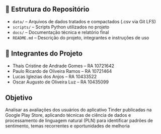 📁 Estrutura do Repositório
---------------------------

* `data/` – Arquivos de dados tratados e compactados (.csv via Git LFS)
* `scripts/` – Scripts Python utilizados no projeto
* `docs/` – Documentação técnica e relatório final
* `README.md` – Descrição do projeto, integrantes e instruções de uso

👥 Integrantes do Projeto
-------------------------

* Thaís Cristine de Andrade Gomes – RA 10721642
* Paulo Ricardo de Oliveira Ramos – RA 10721464
* Lucas Iglezias dos Anjos – RA 10433522
* Oscar Augusto de Oliveira Luz – RA 10435099

Objetivo
--------

Analisar as avaliações dos usuários do aplicativo Tinder publicadas na Google Play Store, aplicando técnicas de ciência de dados e processamento de linguagem natural (PLN) para identificar padrões de sentimento, temas recorrentes e oportunidades de melhoria

